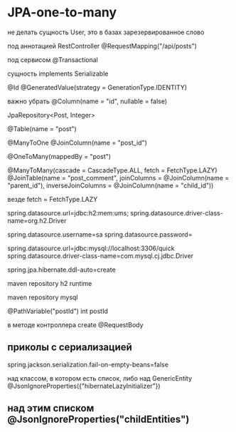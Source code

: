 # JPA-one-to-many

не делать сущность User, это в базах зарезервированное слово



под аннотацией RestController
@RequestMapping("/api/posts")



под сервисом
@Transactional



сущность implements Serializable



@Id
@GeneratedValue(strategy = GenerationType.IDENTITY)



важно убрать
@Column(name = "id", nullable = false)



JpaRepository<Post, Integer>



@Table(name = "post")



@ManyToOne
@JoinColumn(name = "post_id")



@OneToMany(mappedBy = "post")


@ManyToMany(cascade = CascadeType.ALL, fetch = FetchType.LAZY)
@JoinTable(name = "post_comment",
joinColumns = @JoinColumn(name = "parent_id"),
inverseJoinColumns = @JoinColumn(name = "child_id"))



везде
fetch = FetchType.LAZY



spring.datasource.url=jdbc:h2:mem:ums;
spring.datasource.driver-class-name=org.h2.Driver

spring.datasource.username=sa
spring.datasource.password=

spring.datasource.url=jdbc:mysql://localhost:3306/quick
spring.datasource.driver-class-name=com.mysql.cj.jdbc.Driver

spring.jpa.hibernate.ddl-auto=create



maven repository h2
<scope>runtime</scope>

maven repository mysql



@PathVariable("postId") int postId



в методе контроллера create
@RequestBody



приколы с сериализацией
-----------------------------------
spring.jackson.serialization.fail-on-empty-beans=false

над классом, в котором есть список, либо над GenericEntity
@JsonIgnoreProperties({"hibernateLazyInitializer"})

над этим списком
@JsonIgnoreProperties("childEntities")
-----------------------------------
